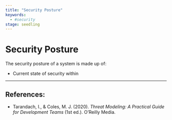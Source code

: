 ```yaml
---
title: "Security Posture"
keywords:
  - #security
stage: seedling
---
```


# Security Posture

The security posture of a system is made up of: 
* Current state of security within 


***
## References:

* Tarandach, I., & Coles, M. J. (2020). _Threat Modeling: A Practical Guide for Development Teams_ (1st ed.). O’Reilly Media.
